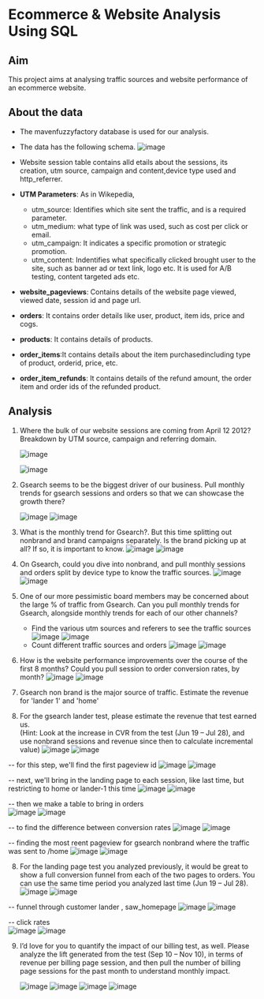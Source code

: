 # Ecommerce & Website Analysis Using SQL
## Aim 

This project aims at analysing traffic sources and website performance of an ecommerce website. 
 
## About the data 
- The mavenfuzzyfactory database is used for our analysis.
- The data has the following schema. 
![image](https://github.com/pooja614/Data-Analytics/assets/69869583/578d08dc-8dce-4cce-8f35-51f06d130110)

- Website session table contains alld etails about the sessions, its creation, utm source, campaign and content,device type used and http_referrer.
- <b>UTM Parameters</b>: As in Wikepedia, 
   - utm_source: Identifies which site sent the traffic, and is a required parameter.
   - utm_medium: what type of link was used, such as cost per click or email.
   - utm_campaign: It indicates a specific promotion or strategic promotion.
   - utm_content: Indentifies what specifically clicked brought user to the site, such as banner ad or text link, logo etc. It is used for A/B testing, content targeted ads etc.
- <b>website_pageviews</b>: Contains details of the website page viewed, viewed date, session id and page url. 
- <b>orders</b>: It contains order details like user, product, item ids, price and cogs.
- <b>products</b>: It contains details of products.
- <b>order_items</b>:It contains details about the item purchasedincluding type of product, orderid, price, etc.
- <b>order_item_refunds</b>: It contains details of the refund amount, the order item and order ids of the refunded product.
  
## Analysis 

1. Where the bulk of our website sessions are coming from April 12 2012? Breakdown by UTM source, campaign and referring domain.

   ![image](https://github.com/pooja614/Data-Analytics/assets/69869583/9a17afe8-a9cc-48b9-9ea2-b901b999664c)

   ![image](https://github.com/pooja614/Data-Analytics/assets/69869583/af741919-d2b2-4b3a-9695-f5974d5de02e)


2. Gsearch seems to be the biggest driver of our business. Pull monthly 
trends for gsearch sessions and orders so that we can showcase the growth there?

   ![image](https://github.com/pooja614/Data-Analytics/assets/69869583/5e39697e-9c56-430a-8924-eee8a30d70ce)
   ![image](https://github.com/pooja614/Data-Analytics/assets/69869583/3b462582-897c-4c7a-84c4-5760c08765d3)


3. What is the monthly trend for Gsearch?. But this time splitting out nonbrand and brand campaigns separately. Is the brand picking up at all? If so, it is important to know.
   ![image](https://github.com/pooja614/Data-Analytics/assets/69869583/d86f16d1-6ecb-4b7f-a725-fffc0e95c944)
   ![image](https://github.com/pooja614/Data-Analytics/assets/69869583/a12da68b-9dd8-4cc5-a275-b95f99037913)

4. On Gsearch, could you dive into nonbrand, and pull monthly sessions and orders split by device type to know the traffic sources. 
   ![image](https://github.com/pooja614/Data-Analytics/assets/69869583/e4d231c2-ee19-427e-8343-c0e89cd55704)
   ![image](https://github.com/pooja614/Data-Analytics/assets/69869583/76b21881-671a-44fe-bd64-030aa745c497)

5. One of our more pessimistic board members may be concerned about the large % of traffic from Gsearch. 
Can you pull monthly trends for Gsearch, alongside monthly trends for each of our other channels?
   - Find the various utm sources and referers to see the traffic sources
   ![image](https://github.com/pooja614/Data-Analytics/assets/69869583/415e6780-1aec-40ec-b799-1bef67365fbb)
   ![image](https://github.com/pooja614/Data-Analytics/assets/69869583/f6d0e8f0-c149-4e9f-9a47-8ddba8184567)
   - Count different traffic sources and orders
   ![image](https://github.com/pooja614/Data-Analytics/assets/69869583/abc864b3-c6c3-401f-b0a7-9be47748c0c1)
   ![image](https://github.com/pooja614/Data-Analytics/assets/69869583/10a2dbae-d9a8-4e71-b836-60df86c3fdce)

6. How is the website performance improvements over the course of the first 8 months?
Could you pull session to order conversion rates, by month?
   ![image](https://github.com/pooja614/Data-Analytics/assets/69869583/70caf7c7-825e-4a99-b010-8d285611e466)
   ![image](https://github.com/pooja614/Data-Analytics/assets/69869583/defd18e3-ab79-4b5a-85f4-79e95369d07f)

8. Gsearch non brand is the major source of traffic. Estimate the revenue for 'lander 1' and 'home'
8. For the gsearch lander test, please estimate the revenue that test earned us.  
(Hint: Look at the increase in CVR from the test (Jun 19 – Jul 28), and use 
nonbrand sessions and revenue since then to calculate incremental value)
   ![image](https://github.com/pooja614/Data-Analytics/assets/69869583/9ad3c614-4fea-4834-a510-30f95cd89a27)
   ![image](https://github.com/pooja614/Data-Analytics/assets/69869583/07f8fb74-131c-46de-9aa8-350d4b944e07)

-- for this step, we'll find the first pageview id
    ![image](https://github.com/pooja614/Data-Analytics/assets/69869583/90424c9e-bc9c-48e8-b624-86a5ce9ed2ce)
    ![image](https://github.com/pooja614/Data-Analytics/assets/69869583/c5fc294a-798e-42e5-a569-ad2039b068fb)

-- next, we'll bring in the landing page to each session, like last time, but restricting to home or lander-1 this time 
    ![image](https://github.com/pooja614/Data-Analytics/assets/69869583/f7b57e80-c2ce-483c-95ed-3514f44697fe)
    ![image](https://github.com/pooja614/Data-Analytics/assets/69869583/05ada6e8-4e8e-4b74-ac15-c1d05759f382)

-- then we make a table to bring in orders  
    ![image](https://github.com/pooja614/Data-Analytics/assets/69869583/5d20f0d1-f68d-42fd-974c-9ac4f0563b83)
    ![image](https://github.com/pooja614/Data-Analytics/assets/69869583/cd048e8d-b01e-4b2e-85ad-00dca07ad3d3)

-- to find the difference between conversion rates 
    ![image](https://github.com/pooja614/Data-Analytics/assets/69869583/8e5e9c12-7b91-4245-9c44-dc857a413d7e)
    ![image](https://github.com/pooja614/Data-Analytics/assets/69869583/181c52ee-1657-4252-aa0b-e8e04cd14b0a)

-- finding the most reent pageview for gsearch nonbrand where the traffic was sent to /home 
    ![image](https://github.com/pooja614/Data-Analytics/assets/69869583/e02ec7c3-ac97-4860-b5cd-b097dfcc4fbc)
    ![image](https://github.com/pooja614/Data-Analytics/assets/69869583/989b217f-4445-4680-9d7b-7567285b19f4)

8. For the landing page test you analyzed previously, it would be great to show a full conversion funnel 
from each of the two pages to orders. You can use the same time period you analyzed last time (Jun 19 – Jul 28).
    ![image](https://github.com/pooja614/Data-Analytics/assets/69869583/4e019494-47dc-45f1-8c58-39f79a7e772a)
    ![image](https://github.com/pooja614/Data-Analytics/assets/69869583/20d44855-edbb-45f6-be67-b0c5a545e901)

-- funnel through customer lander , saw_homepage 
    ![image](https://github.com/pooja614/Data-Analytics/assets/69869583/c1dd3e66-c275-436b-a212-4be53d51e5df)
    ![image](https://github.com/pooja614/Data-Analytics/assets/69869583/e8ffba35-24c3-40d3-84d9-eb80d7adc776)

-- click rates  
    ![image](https://github.com/pooja614/Data-Analytics/assets/69869583/245aab5b-ba95-4aaa-9cfc-109db5a66772)
    ![image](https://github.com/pooja614/Data-Analytics/assets/69869583/1c28180c-ea11-424b-bac7-02cdda31ef4b)


9. I’d love for you to quantify the impact of our billing test, as well. Please analyze the lift generated 
from the test (Sep 10 – Nov 10), in terms of revenue per billing page session, and then pull the number 
of billing page sessions for the past month to understand monthly impact.
   
    ![image](https://github.com/pooja614/Data-Analytics/assets/69869583/453dd51c-a2c1-4f3d-8ed1-ee338e4dec94)
    ![image](https://github.com/pooja614/Data-Analytics/assets/69869583/7959cff9-9eb1-42f2-b526-5a663f823e32)
    ![image](https://github.com/pooja614/Data-Analytics/assets/69869583/021aa63f-7186-4f0c-87d4-724620108ace)
    ![image](https://github.com/pooja614/Data-Analytics/assets/69869583/817b62ad-6aa7-4539-b4f7-2802987454f4)





